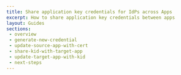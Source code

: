 ```yaml
---
title: Share application key credentials for IdPs across Apps
excerpt: How to share application key credentials between apps
layout: Guides
sections:
 - overview
 - generate-new-credential
 - update-source-app-with-cert
 - share-kid-with-target-app
 - update-target-app-with-kid
 - next-steps
---
```

